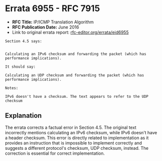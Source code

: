 # Errata 6955 - RFC 7915

- **RFC Title:** IP/ICMP Translation Algorithm
- **RFC Publication Date:** June 2016
- Link to original errata report: [rfc-editor.org/errata/eid6955](https://www.rfc-editor.org/errata/eid6955)

```
Section 4.5 says:


Calculating an IPv6 checksum and forwarding the packet (which has performance implications).

It should say:

Calculating an UDP checksum and forwarding the packet (which has performance implications).

Notes:

IPv6 doesn't have a checksum. The text appears to refer to the UDP checksum
```

## Explanation

The errata corrects a factual error in Section 4.5. The original text incorrectly mentions calculating an IPv6 checksum, while IPv6 doesn't have a header checksum. This error is directly related to implementation as it provides an instruction that is impossible to implement correctly and suggests a different protocol's checksum, UDP checksum, instead.  The correction is essential for correct implementation.
